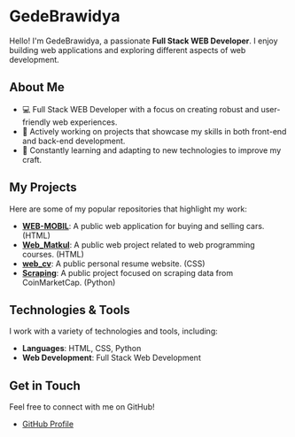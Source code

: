 # GedeBrawidya

Hello! I'm GedeBrawidya, a passionate **Full Stack WEB Developer**. I enjoy building web applications and exploring different aspects of web development.

## About Me

- 💻   Full Stack WEB Developer with a focus on creating robust and user-friendly web experiences.
- 🚀   Actively working on projects that showcase my skills in both front-end and back-end development.
- 🌱   Constantly learning and adapting to new technologies to improve my craft.

## My Projects

Here are some of my popular repositories that highlight my work:

* **[WEB-MOBIL](https://github.com/GedeBrawidya/WEB-MOBIL)**: A public web application for buying and selling cars. (HTML)
* **[Web_Matkul](https://github.com/GedeBrawidya/Web_Matkul)**: A public web project related to web programming courses. (HTML)
* **[web_cv](https://github.com/GedeBrawidya/web_cv)**: A public personal resume website. (CSS)
* **[Scraping](https://github.com/GedeBrawidya/Scraping)**: A public project focused on scraping data from CoinMarketCap. (Python)

## Technologies & Tools

I work with a variety of technologies and tools, including:

* **Languages**: HTML, CSS, Python
* **Web Development**: Full Stack Web Development

## Get in Touch

Feel free to connect with me on GitHub!

* [GitHub Profile](https://github.com/GedeBrawidya)
